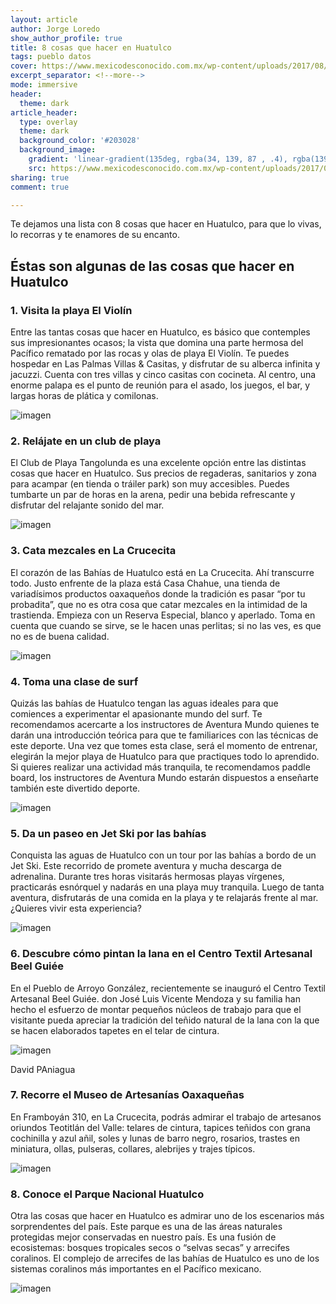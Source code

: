 ```yaml
---
layout: article
author: Jorge Loredo 
show_author_profile: true
title: 8 cosas que hacer en Huatulco
tags: pueblo datos 
cover: https://www.mexicodesconocido.com.mx/wp-content/uploads/2017/08/Huatulco-hotel-Las-Palmas-DPG_1J7A1419.jpg
excerpt_separator: <!--more-->
mode: immersive
header:
  theme: dark
article_header:
  type: overlay
  theme: dark
  background_color: '#203028'
  background_image:
    gradient: 'linear-gradient(135deg, rgba(34, 139, 87 , .4), rgba(139, 34, 139, .4))'
    src: https://www.mexicodesconocido.com.mx/wp-content/uploads/2017/08/Huatulco-hotel-Las-Palmas-DPG_1J7A1419.jpg
sharing: true
comment: true

---
```


Te dejamos una lista con 8 cosas que hacer en Huatulco, para que lo vivas, lo recorras y te enamores de su encanto.

## Éstas son algunas de las cosas que hacer en Huatulco
### 1. Visita la playa El Violín
Entre las tantas cosas que hacer en Huatulco, es básico que contemples sus impresionantes ocasos; la vista que domina una parte hermosa del Pacífico rematado por las rocas y olas de playa El Violín. Te puedes hospedar en Las Palmas Villas & Casitas, y disfrutar de su alberca infinita y jacuzzi. Cuenta con tres villas y cinco casitas con cocineta. Al centro, una enorme palapa es el punto de reunión para el asado, los juegos, el bar, y largas horas de plática y comilonas.

![imagen]()



### 2. Relájate en un club de playa
El Club de Playa Tangolunda es una excelente opción entre las distintas cosas que  hacer en Huatulco. Sus precios de regaderas, sanitarios y  zona para acampar (en tienda o tráiler park) son muy accesibles. Puedes tumbarte un par de horas en la arena, pedir una bebida refrescante y disfrutar del relajante sonido del mar.

![imagen]()

### 3. Cata mezcales en La Crucecita
El corazón de las Bahías de Huatulco está en La Crucecita. Ahí transcurre todo. Justo enfrente de la plaza está Casa Chahue, una tienda de variadísimos productos oaxaqueños donde la tradición es pasar “por tu probadita”, que no es otra cosa que catar mezcales en la intimidad de la trastienda. Empieza con un Reserva Especial, blanco y aperlado. Toma en cuenta que cuando se sirve, se le hacen unas perlitas; si no las ves, es que no es de buena calidad.

![imagen]()

### 4. Toma una clase de surf
Quizás las bahías de Huatulco tengan las aguas ideales para que comiences a experimentar el apasionante mundo del surf. Te recomendamos acercarte a los instructores de Aventura Mundo quienes te darán una introducción teórica para que te familiarices con las técnicas de este deporte. Una vez que tomes esta clase, será el momento de entrenar, elegirán la mejor playa de Huatulco para que practiques todo lo aprendido. Si quieres realizar una actividad más tranquila, te recomendamos paddle board, los instructores de Aventura Mundo estarán dispuestos a enseñarte también este divertido deporte.

![imagen]()


### 5. Da un paseo en Jet Ski por las bahías
Conquista las aguas de Huatulco con un tour por las bahías a bordo de un Jet Ski. Este recorrido de promete aventura y mucha descarga de adrenalina. Durante tres horas visitarás hermosas playas vírgenes, practicarás esnórquel y nadarás en una playa muy tranquila. Luego de tanta aventura, disfrutarás de una comida en la playa y te relajarás frente al mar. ¿Quieres vivir esta experiencia? 

![imagen]()



### 6. Descubre cómo pintan la lana en el Centro Textil Artesanal Beel Guiée
En el Pueblo de Arroyo González, recientemente se inauguró el Centro Textil Artesanal Beel Guiée. don José Luis Vicente Mendoza y su familia han hecho el esfuerzo de montar pequeños núcleos de trabajo para que el visitante pueda apreciar la tradición del teñido natural de la lana con la que se hacen elaborados tapetes en el telar de cintura.

![imagen]()


David PAniagua
### 7. Recorre el Museo de Artesanías Oaxaqueñas
En Framboyán 310, en La Crucecita, podrás admirar el trabajo de artesanos oriundos Teotitlán del Valle: telares de cintura, tapices teñidos con grana cochinilla y azul añil, soles y lunas de barro negro, rosarios, trastes en miniatura, ollas, pulseras, collares, alebrijes y trajes típicos.

![imagen]()

### 8. Conoce el Parque Nacional Huatulco
Otra las cosas que hacer en Huatulco es admirar uno de los escenarios más sorprendentes del país. Este parque es una de las áreas naturales protegidas mejor conservadas en nuestro país. Es una fusión de ecosistemas: bosques tropicales secos o “selvas secas” y arrecifes coralinos. El complejo de arrecifes de las bahías de Huatulco es  uno de los sistemas coralinos más importantes en el Pacífico mexicano.

![imagen]()